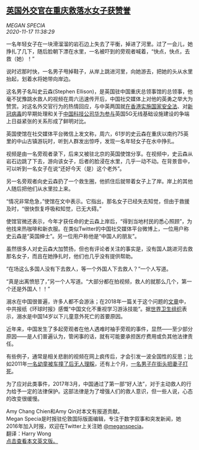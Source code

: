 <!--1605584675000-->
[英国外交官在重庆救落水女子获赞誉](https://cn.nytimes.com/china/20201117/uk-diplomat-china-rescue/)
------

<div><i>MEGAN SPECIA<br>2020-11-17 11:38:29</i></div><p>一名年轻女子在一块滑溜溜的岩石边上失去了平衡，掉进了河里。过了一会儿，她挣扎了几下，随后脸朝下漂在水里，一名被吓到的旁观者喊着，“快点，快点，去救（她）！”</p><p>说时迟那时快，一名男子甩掉鞋子，从岸上跳进河里，向她游去，把她的头从水里抬起，划着水将她带向岸边。</p><p>这名男子名叫史云森(Stephen Ellison)，是英国驻中国重庆总领事馆的总领事，他毫不犹豫跳水救人的视频在周六迅速传开后，中国社交媒体上对他的英勇之举大为赞赏。对这名外交官行为的热情回应，与中英两国就<a rel="nofollow" target="_blank" href="https://cn.nytimes.com/china/20200803/hong-kong-election-national-security-law/">在香港实施国家安全法</a>、对<a rel="nofollow" target="_blank" href="https://www.nytimes.com/interactive/2020/world/coronavirus-maps.html">新冠病毒</a>的早期处理和关于<a rel="nofollow" target="_blank" href="https://cn.nytimes.com/business/20200715/huawei-uk-5g/">中国科技公司华为参与</a>英国5G无线基础设施建设的争端上日益紧张的关系形成了鲜明对比。</p><p>英国使馆在社交媒体平台微信上发文称，周六，61岁的史云森在重庆以南约75英里的中山古镇游玩时，听到人群发出惊呼，发现一名年轻女子在水中挣扎。</p><p>视频是由一名旁观者录下，后来又被驻北京的英国使馆分享。在视频中，史云森从岩石边跳了下去，游向该女子，后者的脸浸在水里，几乎一动不动。在背景音中，可以听到一名女子在说“还好今天（是）这个老外”。</p><p>另一名旁观者向史云森扔了一个救生圈，他抓住后就带着女子上了岸。岸上的其他人随后把他们从水里拉上来。</p><p>“情况非常危急，”使馆在文中表示。它指出，那名女子已经失去知觉，但由于救援及时，“很快恢复呼吸和知觉，已无大碍。”</p><p>使馆官微还表示，今年才获任命的史云森上岸后，“得到当地村民的悉心照顾”，为他找来热咖啡和新衣服。在类似Twitter的中国社交媒体平台微博上，一位用户称史云森是“英国绅士”。另一位用户称他是“中国人的朋友”。</p><p>虽然很多人对史云森大加赞扬，但也有评论者关注的事实是，没有国人跳进河去救那名女子，而且在她挣扎时，他们也几乎没有提供帮助。</p><p>“在场这么多国人没有下去救人，等一个外国人下去救人？”一个人写道。</p><p>“真是出离愤怒了，”另一个人写道。“大部分都在拍视频，救人的就那么几个，第一个还是外国人！！”</p><p>溺水在中国很普遍，许多人都不会游泳；在2018年一篇关于这个问题的<a rel="nofollow" target="_blank" href="https://www.globaltimes.cn/content/1111189.shtml">文章</a>中，中共报纸《环球时报》感慨“中国文化不重视学习游泳技能”。据<a rel="nofollow" target="_blank" href="https://www.who.int/news-room/fact-sheets/detail/drowning">世界卫生组织</a>表示，溺水是中国14岁以下儿童意外死亡的首要原因。</p><p>近年来，中国发生了多起旁观者在他人遇难时袖手旁观的事件，显然——至少部分原因——是人们普遍认为，管闲事的话，就有可能要承担医疗费用或负其他法律责任。</p><p>有些例子，通常是相关悲剧的视频在网上疯传后，才会引发一波全国性的反思；比如2011年<a rel="nofollow" target="_blank" href="https://www.nytimes.com/2011/10/19/world/asia/toddlers-accident-sets-off-soul-searching-in-china.html">一名幼童被车撞了后无人理睬</a>，还有上个月，<a rel="nofollow" target="_blank" href="https://www.reuters.com/article/us-china-domestic-violence-idUSKBN27I0HL">一名男子在街头把妻子打死</a>。</p><p>为了应对此类事件，2017年3月，中国通过了第一部“好人法”，对于主动救人的行为给予一定的法律保护。这部法律是为了增强人们的救人意识，但一些人说，心态的改变很缓慢。</p><p>Amy Chang Chien和Amy Qin对本文有报道贡献。<br/>Megan Specia是时报驻伦敦国际版面编辑，专注于数字叙事和突发新闻，她2016年加入时报，欢迎在Twitter上关注她 <a rel="nofollow" target="_blank" href="https://twitter.com/meganspecia">@meganspecia</a>。<br/>翻译：Harry Wong<br/><a rel="nofollow" target="_blank" href="http://www.nytimes.com/2020/11/16/world/asia/uk-diplomat-china-rescue.html">点击查看本文英文版。</a></p>
